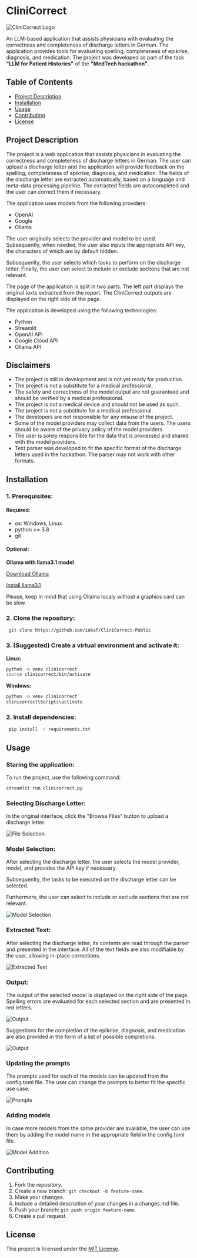 # CliniCorrect
![CliniCorrect Logo](./resources/OurLOGO.jpeg)

An LLM-based application that assists physicians with evaluating the correctness and completeness of discharge letters in German. 
The application provides tools for evaluating spelling, completeness of epikrise, diagnosis, and medication. 
The project was developed as part of the task **"LLM for Patient Histories"** of the **"MedTech hackathon"**.


## Table of Contents
- [Project Description](#project-description)
- [Installation](#installation)
- [Usage](#usage)
- [Contributing](#contributing)
- [License](#license)

## Project Description
The project is a web application that assists physicians in evaluating the correctness and completeness of discharge letters in German. 
The user can upload a discharge letter and the application will provide feedback on the spelling, completeness of epikrise, diagnosis, and medication.
The fields of the discharge letter are extracted automatically, based on a language
and meta-data processing pipeline. The extracted fields are autocompleted and the user can correct them if necessary.

The application uses models from the following providers:
- OpenAI
- Google
- Ollama

The user originally selects the provider and model to be used. Subsequently, when 
needed, the user also inputs the appropriate API key, the characters of which are
by default hidden.

Subsequenlty, the user selects which tasks to perform on the discharge letter. 
Finally, the user can select to include or exclude sections that are not relevant.

The page of the application is split in two parts. The left part displays the 
original texts extracted from the report. 
The CliniCorrect outputs are displayed on the right side of the page.

The application is developed using the following technologies:
- Python
- Streamlit
- OpenAI API
- Google Cloud API
- Ollama API

## Disclaimers
- The project is still in development and is not yet ready for production.
- The project is not a substitute for a medical professional.
- The safety and correctness of the model output are not guaranteed and should be verified by a medical professional.
- The project is not a medical device and should not be used as such.
- The project is not a substitute for a medical professional.
- The developers are not responsible for any misuse of the project.
- Some of the model providers may collect data from the users. The users should be aware of the privacy policy of the model providers.
- The user is solely responsible for the data that is processed and shared with the model providers.
- Text parser was developed to fit the specific format of the discharge letters used in the hackathon. The parser may not work with other formats.

## Installation
### 1. Prerequisites:
#### Required:
- os: Windows, Linux
- python >= 3.8
- git

#### Optional:

**Ollama with llama3.1 model**

[Download Ollama](https://ollama.com/) 

[Install llama3.1](https://ollama.com/library/llama3.1)

Please, keep in mind that using Ollama localy without a graphics card can be slow.

### 2. Clone the repository:
```bash
 git clone https://github.com/iokaf/CliniCorrect-Public
```
### 3. (Suggested) Create a virtual environment and activate it:

**Linux:**
```bash
python -m venv clinicorrect
source clinicorrect/bin/activate
```

**Windows:**
```bash
python -m venv clinicorrect
clinicorrect\Scripts\activate
```

### 2. Install dependencies:
```bash
 pip install -r requirements.txt
 ```

 ## Usage
### Staring the application:
To run the project, use the following command:
```bash
streamlit run clinicorrect.py
```

### Selecting Discharge Letter:
In the original interface, click the "Browse Files" button to upload a discharge letter.

![File Selection](resources/usage-examples/file-selection.png)

### Model Selection:
After selecting the discharge letter, the user selects the model provider, model, and provides the API key if necessary.

Subsequenlty, the tasks to be executed on the discharge letter can be selected.

Furthermore, the user can select to include or exclude sections that are not relevant.

![Model Selection](resources/usage-examples/model-selection.png)


### Extracted Text:
After selecting the discharge letter, its contents are read through the parser and presented in the interface.
All of the text fields are also modifiable by the user, allowing in-place corrections.

![Extracted Text](resources/usage-examples/extracted-text.png)


### Output:

The output of the selected model is displayed on the right side of the page.
Spelling errors are evaluated for each selected section and are presented in red letters.

![Output](resources/usage-examples/spelling-output.png)

Suggestions for the completion of the epikrise, diagnosis, and medication are also provided in the form of a list of possible completions.

![Output](resources/usage-examples/completion-output.png)

### Updating the prompts
The prompts used for each of the models can be updated from the config.toml file. The user can change the prompts to better fit the specific use case.

![Prompts](resources/usage-examples/prompt-update.png)

### Adding models
In case more models from the same provider are available, the user can use them by adding the model name in the appropriate field in the config.toml file.

![Model Addition](resources/usage-examples/model-update.png)

## Contributing
1. Fork the repository.
2. Create a new branch: `git checkout -b feature-name`.
3. Make your changes.
4. Include a detailed description of your changes in a changes.md file.
5. Push your branch: `git push origin feature-name`.
6. Create a pull request.

## License
This project is licensed under the [MIT License](LICENSE).

